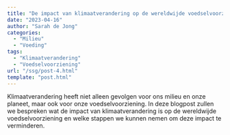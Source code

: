 ```yaml
---
title: "De impact van klimaatverandering op de wereldwijde voedselvoorziening"
date: "2023-04-16"
author: "Sarah de Jong"
categories:
  - "Milieu"
  - "Voeding"
tags:
  - "Klimaatverandering"
  - "Voedselvoorziening"
url: "/ssg/post-4.html"
template: "post.html"
---
```


Klimaatverandering heeft niet alleen gevolgen voor ons milieu en onze planeet, maar ook voor onze voedselvoorziening. In deze blogpost zullen we bespreken wat de impact van klimaatverandering is op de wereldwijde voedselvoorziening en welke stappen we kunnen nemen om deze impact te verminderen.
